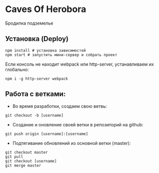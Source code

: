 # Caves Of Herobora

Бродилка подземелье

## Установка (Deploy)
```
npm install # установка зависимостей
npm start # запустить мини-сервер и собрать проект
```

Если консоль не находит webpack или http-server, устанавливаем их глобально:
```
npm i -g http-server webpack
```

## Работа с ветками:
- Во время разработки, создаем свою ветвь:
```
git checkout -b [username]
```

- Создание и оновление своей ветки в репозиторий на github:
```
git push origin [username]:[username]
```

- Подтягивание обновлений из основной ветки (master):
```
git checkout master
git pull
git checkout [username]
git merge master
```